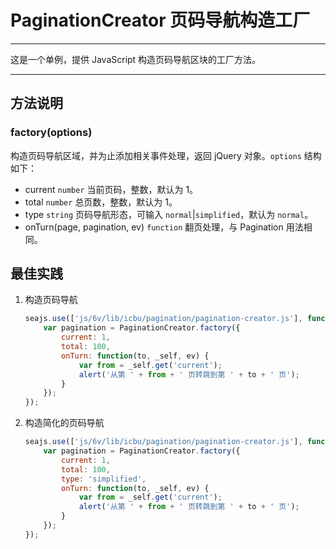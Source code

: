 # PaginationCreator 页码导航构造工厂

----

这是一个单例，提供 JavaScript 构造页码导航区块的工厂方法。

----

## 方法说明

### factory(options)

构造页码导航区域，并为止添加相关事件处理，返回 jQuery 对象。`options` 结构如下：

* current `number` 当前页码，整数，默认为 1。
* total `number` 总页数，整数，默认为 1。
* type `string` 页码导航形态，可输入 `normal`|`simplified`，默认为 `normal`。
* onTurn(page, pagination, ev) `function` 翻页处理，与 Pagination 用法相同。


## 最佳实践

1. 构造页码导航

	```js
	seajs.use(['js/6v/lib/icbu/pagination/pagination-creator.js'], function(PaginationCreator) {
		var pagination = PaginationCreator.factory({
			current: 1,
			total: 100,
			onTurn: function(to, _self, ev) {
				var from = _self.get('current');
				alert('从第 ' + from + ' 页转跳到第 ' + to + ' 页');
			}
		});
	});
	```

2. 构造简化的页码导航

	```js
	seajs.use(['js/6v/lib/icbu/pagination/pagination-creator.js'], function(PaginationCreator) {
		var pagination = PaginationCreator.factory({
			current: 1,
			total: 100,
			type: 'simplified',
			onTurn: function(to, _self, ev) {
				var from = _self.get('current');
				alert('从第 ' + from + ' 页转跳到第 ' + to + ' 页');
			}
		});
	});
	```